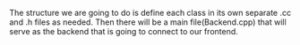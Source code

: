 The structure we are going to do is define each class in its own separate .cc and .h files as needed. Then there will be a main file(Backend.cpp) that will serve as the backend that is going to connect to our frontend. 
